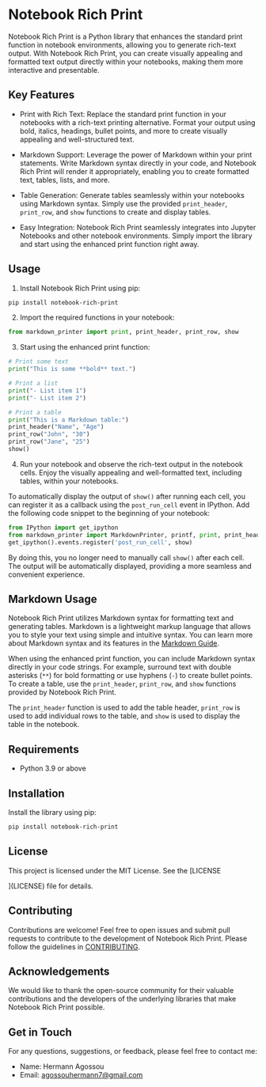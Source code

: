 # Notebook Rich Print

Notebook Rich Print is a Python library that enhances the standard print function in notebook environments, allowing you to generate rich-text output. With Notebook Rich Print, you can create visually appealing and formatted text output directly within your notebooks, making them more interactive and presentable.

## Key Features

- Print with Rich Text: Replace the standard print function in your notebooks with a rich-text printing alternative. Format your output using bold, italics, headings, bullet points, and more to create visually appealing and well-structured text.

- Markdown Support: Leverage the power of Markdown within your print statements. Write Markdown syntax directly in your code, and Notebook Rich Print will render it appropriately, enabling you to create formatted text, tables, lists, and more.

- Table Generation: Generate tables seamlessly within your notebooks using Markdown syntax. Simply use the provided `print_header`, `print_row`, and `show` functions to create and display tables.

- Easy Integration: Notebook Rich Print seamlessly integrates into Jupyter Notebooks and other notebook environments. Simply import the library and start using the enhanced print function right away.

## Usage

1. Install Notebook Rich Print using pip:

```bash
pip install notebook-rich-print
```

2. Import the required functions in your notebook:

```python
from markdown_printer import print, print_header, print_row, show
```

3. Start using the enhanced print function:

```python
# Print some text
print("This is some **bold** text.")

# Print a list
print("- List item 1")
print("- List item 2")

# Print a table
print("This is a Markdown table:")
print_header("Name", "Age")
print_row("John", "30")
print_row("Jane", "25")
show()
```

4. Run your notebook and observe the rich-text output in the notebook cells. Enjoy the visually appealing and well-formatted text, including tables, within your notebooks.

To automatically display the output of `show()` after running each cell, you can register it as a callback using the `post_run_cell` event in IPython. Add the following code snippet to the beginning of your notebook:

```python
from IPython import get_ipython
from markdown_printer import MarkdownPrinter, printf, print, print_header, print_row, show
get_ipython().events.register('post_run_cell', show)
```

By doing this, you no longer need to manually call `show()` after each cell. The output will be automatically displayed, providing a more seamless and convenient experience.

## Markdown Usage

Notebook Rich Print utilizes Markdown syntax for formatting text and generating tables. Markdown is a lightweight markup language that allows you to style your text using simple and intuitive syntax. You can learn more about Markdown syntax and its features in the [Markdown Guide](https://www.markdownguide.org/basic-syntax/).

When using the enhanced print function, you can include Markdown syntax directly in your code strings. For example, surround text with double asterisks (`**`) for bold formatting or use hyphens (`-`) to create bullet points. To create a table, use the `print_header`, `print_row`, and `show` functions provided by Notebook Rich Print.

The `print_header` function is used to add the table header, `print_row` is used to add individual rows to the table, and `show` is used to display the table in the notebook.

## Requirements

- Python 3.9 or above

## Installation

Install the library using pip:

```bash
pip install notebook-rich-print
```

## License

This project is licensed under the MIT License. See the [LICENSE

](LICENSE) file for details.

## Contributing

Contributions are welcome! Feel free to open issues and submit pull requests to contribute to the development of Notebook Rich Print. Please follow the guidelines in [CONTRIBUTING](CONTRIBUTING.md).

## Acknowledgements

We would like to thank the open-source community for their valuable contributions and the developers of the underlying libraries that make Notebook Rich Print possible.

## Get in Touch

For any questions, suggestions, or feedback, please feel free to contact me:

- Name: Hermann Agossou
- Email: agossouhermann7@gmail.com
